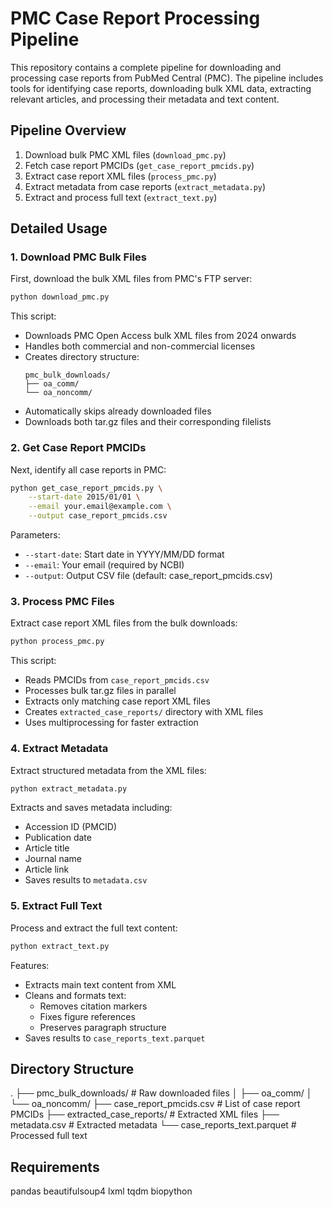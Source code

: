 # PMC Case Report Processing Pipeline

This repository contains a complete pipeline for downloading and processing case reports from PubMed Central (PMC). The pipeline includes tools for identifying case reports, downloading bulk XML data, extracting relevant articles, and processing their metadata and text content.

## Pipeline Overview

1. Download bulk PMC XML files (`download_pmc.py`)
2. Fetch case report PMCIDs (`get_case_report_pmcids.py`)
3. Extract case report XML files (`process_pmc.py`)
4. Extract metadata from case reports (`extract_metadata.py`)
5. Extract and process full text (`extract_text.py`)

## Detailed Usage

### 1. Download PMC Bulk Files
First, download the bulk XML files from PMC's FTP server:

```bash
python download_pmc.py
```

This script:
- Downloads PMC Open Access bulk XML files from 2024 onwards
- Handles both commercial and non-commercial licenses
- Creates directory structure:
  ```
  pmc_bulk_downloads/
  ├── oa_comm/
  └── oa_noncomm/
  ```
- Automatically skips already downloaded files
- Downloads both tar.gz files and their corresponding filelists

### 2. Get Case Report PMCIDs
Next, identify all case reports in PMC:

```bash
python get_case_report_pmcids.py \
    --start-date 2015/01/01 \
    --email your.email@example.com \
    --output case_report_pmcids.csv
```

Parameters:
- `--start-date`: Start date in YYYY/MM/DD format
- `--email`: Your email (required by NCBI)
- `--output`: Output CSV file (default: case_report_pmcids.csv)

### 3. Process PMC Files
Extract case report XML files from the bulk downloads:

```bash
python process_pmc.py
```

This script:
- Reads PMCIDs from `case_report_pmcids.csv`
- Processes bulk tar.gz files in parallel
- Extracts only matching case report XML files
- Creates `extracted_case_reports/` directory with XML files
- Uses multiprocessing for faster extraction

### 4. Extract Metadata
Extract structured metadata from the XML files:

```bash
python extract_metadata.py
```

Extracts and saves metadata including:
- Accession ID (PMCID)
- Publication date
- Article title
- Journal name
- Article link
- Saves results to `metadata.csv`

### 5. Extract Full Text
Process and extract the full text content:

```bash
python extract_text.py
```

Features:
- Extracts main text content from XML
- Cleans and formats text:
  - Removes citation markers
  - Fixes figure references
  - Preserves paragraph structure
- Saves results to `case_reports_text.parquet`

## Directory Structure
.
├── pmc_bulk_downloads/ # Raw downloaded files
│ ├── oa_comm/
│ └── oa_noncomm/
├── case_report_pmcids.csv # List of case report PMCIDs
├── extracted_case_reports/ # Extracted XML files
├── metadata.csv # Extracted metadata
└── case_reports_text.parquet # Processed full text

## Requirements
pandas
beautifulsoup4
lxml
tqdm
biopython
